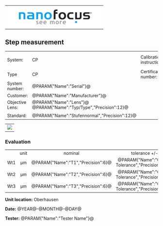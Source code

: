 <!--   EvalAlgoName=NF_NED_MScan_Abnahme_Steps_PS -->


||
|-:|
|![](logo.png)|


## Step measurement 


 

||||| 
|-|-|-|-|
|System: |  CP |Calibration instruction:| VDI/VDE 2655 Part 1.2|
|Type|   CP | Certificate number: |600410-44854376|
|System number:| @PARAM{"Name":"Serial"}@|||
|Customer:| @PARAM{"Name":"Manufacturer"}@|||
|Objective Lens: |@PARAM{"Name":"Lens"}@  @PARAM{"Name":"Typ/Type","Precision":12}@ |||
| |  |||
|Standard: |@PARAM{"Name":"Stufennormal","Precision":12}@|||

 

||
|:-:|
| ![](Steps_PS.svg)| 

### Evaluation

||||||||
|:-:|:-:|:-:|:-:|:-:|:-:|:-:|
| |unit  |nominal   | tolerance  +/- | actual | status|
| Wt1   | µm | @PARAM{"Name":"T1","Precision":6}@ |    @PARAM{"Name":"Groove Tolerance","Precision":12}@|  @PARAM{"Name":"StepHeight1","Precision":3}@ | <span id="fcontroT1"> Ok</span>|
| Wt2   | µm| @PARAM{"Name":"T2","Precision":6}@  |    @PARAM{"Name":"Groove Tolerance","Precision":12}@ |  @PARAM{"Name":"StepHeight2","Precision":3}@ | <span id="fcontrolT2"> Ok</span>|
| Wt3   | µm| @PARAM{"Name":"T3","Precision":6}@  |    @PARAM{"Name":"Groove Tolerance","Precision":12}@ |  @PARAM{"Name":"StepHeight3","Precision":3}@ | <span id="fcontrolT3"> Ok</span>|
 
 

__Unit location:__ Oberhausen

__Date:__ @YEAR@-@MONTH@-@DAY@ 

__Tester:__ @PARAM{"Name":"Tester Name"}@


 

<div id="sumresults">  </div>

<script>

var PARAM = @PJSON{"Set":0}@;
var META = @MJSON{"Set":0}@;
 
 var tolerance =  @PARAM{"Name":"Groove Tolerance"}@;
var status1 ="";


var value1 =  @PARAM{"Name":"StepHeight1"}@;
var nominal1 = @PARAM{"Name":"T1"}@;
var status1 ="";
 
if(  value1 < nominal1-tolerance || value1 > nominal1+tolerance) 
{
  status1 = "not Ok";
} 
else
{
  status1 = "Ok";
}
document.getElementById("fcontroT1").innerHTML = status1;

 
var value2 =  @PARAM{"Name":"StepHeight2"}@;
var nominal2 = @PARAM{"Name":"T2"}@;
var status2 ="";
if(  value2 < nominal2-tolerance || value2 > nominal2+tolerance) 
{
  status2 = "not Ok";
} 
else
{
  status2 = "Ok";
}

document.getElementById("fcontrolT2").innerHTML = status2;



 
var value3 =  @PARAM{"Name":"StepHeight3"}@;
var nominal3 = @PARAM{"Name":"T3"}@;
var status3 ="";
if(  value3 < nominal3-tolerance || value3 > nominal3+tolerance) 
{
  status3 = "not Ok";
} 
else
{
  status3 = "Ok";
}
document.getElementById("fcontrolT2").innerHTML = status3;
 
 
 
 
 
 
 

var Result = {"value":0,"nominal":0,"status":"","timestamp":0};

Result["value"] = value1;
Result["nominal"] = nominal1;
Result["status"] = status1;
Result["timestamp"] = Date.now();
sessionStorage.setItem(document.title+"Result1_T1", JSON.stringify(Result));

Result["value"] = value2;
Result["nominal"] = nominal2;
Result["status"] = status2;
Result["timestamp"] = Date.now();
sessionStorage.setItem(document.title+"Result2_T2", JSON.stringify(Result));

Result["value"] = value3;
Result["nominal"] = nominal3;
Result["status"] = status3;
Result["timestamp"] = Date.now();
sessionStorage.setItem(document.title+"Result3_T3", JSON.stringify(Result));
</script>

 